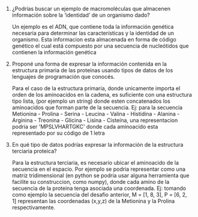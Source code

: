 1. ¿Podrías buscar un ejemplo de macromoléculas que almacenen información sobre la ‘identidad’ de un organismo dado?

    Un ejemplo es el ADN, que contiene toda la información genética necesaria para determinar las características y la identidad de un organismo.
    Esta informacion esta almacenada en forma de código genético el cual está compuesto por una secuencia de nucleótidos que contienen la información genética 

2. Proponé una forma de expresar la información contenida en la estructura primaria de las proteínas usando tipos de datos de los lenguajes de programación que conocés.

    Para el caso de la estructura primaria, donde unicamente importa el orden de los aminoacidos en la cadena, es suficiente con una estructura tipo lista,
    (por ejemplo un string) donde esten concatenados los aminoacidos que forman parte de la secuencia. 
    Ej: para la secuencia Metionina - Prolina - Serina - Leucina - Valina - Histidina - Alanina - Arginina - Treonina - Glicina - Lisina - Cisteína,
    una representacion podria ser 'MPSLVHARTGKC' donde cada aminoacido esta representado por su código de 1 letra

3. En qué tipo de datos podrías expresar la información de la estructura terciaria proteica?

    Para la estructura terciaria, es necesario ubicar el aminoacido de la secuencia en el espacio. Por ejemplo se podria representar 
    como una matriz tridimensional (en python se podria usar alguna herramienta que facilite su construccion, como numpy), donde cada amino de la secuencia de la proteina tenga asociada una coordenada.
    Ej: tomando como ejemplo la secuencia del desafio anterior, M = [1, 8, 3], P = [6, 2, 1] representan las coordenadas (x,y,z) 
    de la Metionina y la Prolina respectivamente. 


